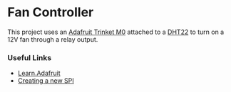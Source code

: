 # Fan Controller

This project uses an [Adafruit Trinket M0](https://www.adafruit.com/product/3500) attached to a [DHT22](https://www.adafruit.com/product/385) to turn on a 12V fan through a relay output.

### Useful Links
 * [Learn.Adafruit](https://learn.adafruit.com/adafruit-trinket-m0-circuitpython-arduino?view=all)
 * [Creating a new SPI](https://learn.adafruit.com/using-atsamd21-sercom-to-add-more-spi-i2c-serial-ports/creating-a-new-spi)
